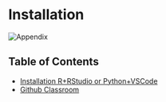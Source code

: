 # Installation

![Appendix](../assets/covers/chapter_appendix.jpg)

## Table of Contents

- [Installation R+RStudio or Python+VSCode](installation.md)
- [Github Classroom](github.md)
<!-- - [Class Cluster](cluster.md) -->


